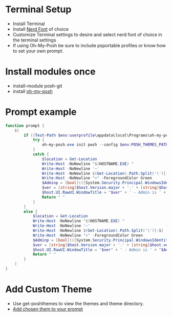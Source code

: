 # Terminal Setup
- Install Terminal
- Install [Nerd Font](https://www.nerdfonts.com/) of choice
- Customize Terminal settings to desire and select nerd font of choice in the terminal settings
- If using Oh-My-Posh be sure to include psportable profiles or know how to set your own prompt.

# Install modules once
- install-module posh-git
- install [oh-my-posh](https://ohmyposh.dev/docs/installation/windows)

# Prompt example
```powershell
function prompt {
    $(
        if ((Test-Path $env:userprofile\appdata\local\Programs\oh-my-posh\bin\oh-my-posh.exe) -and (Get-Module posh-git) -and $Global:sow -eq '1') {
            try {
                oh-my-posh.exe init pwsh --config $env:POSH_THEMES_PATH\sonicboom_light.omp.json | Invoke-Expression
            }
            catch {
                $location = Get-Location
                Write-Host -NoNewline "$(HOSTNAME.EXE) "                  -ForegroundColor Green
                Write-Host -NoNewline '~'                                 -ForegroundColor Yellow
                Write-Host -NoNewline $(Get-Location).Path.Split('\')[-1] -ForegroundColor Cyan
                Write-Host -NoNewline ">" -ForegroundColor Green
                $Adminp = [bool](([System.Security.Principal.WindowsIdentity]::GetCurrent()).groups -match "S-1-5-32-544")
                $ver = [string]$host.Version.major + '.' + [string]$host.version.minor + '.' + [string]$host.version.build + "-" + [string]$host.version.PSSemVerPreReleaseLabel
                $host.UI.RawUI.WindowTitle = "$ver" + ' - Admin is ' + "$Adminp" + " - $location"
                Return " "
            }
        }
        else {
            $location = Get-Location
            Write-Host -NoNewline "$(HOSTNAME.EXE) "                  -ForegroundColor Green
            Write-Host -NoNewline '~'                                 -ForegroundColor Yellow
            Write-Host -NoNewline $(Get-Location).Path.Split('\')[-1] -ForegroundColor Cyan
            Write-Host -NoNewline ">" -ForegroundColor Green
            $Adminp = [bool](([System.Security.Principal.WindowsIdentity]::GetCurrent()).groups -match "S-1-5-32-544")
            $ver = [string]$host.Version.major + '.' + [string]$host.version.minor + '.' + [string]$host.version.build + "-" + [string]$host.version.PSSemVerPreReleaseLabel
            $host.UI.RawUI.WindowTitle = "$ver" + ' - Admin is ' + "$Adminp" + " - $location"
            Return " "
        }
    )
}
```

# Add Custom Theme
- Use get-poshthemes to view the themes and theme directory.
- [Add chosen them to your prompt](https://ohmyposh.dev/docs/installation/prompt)
